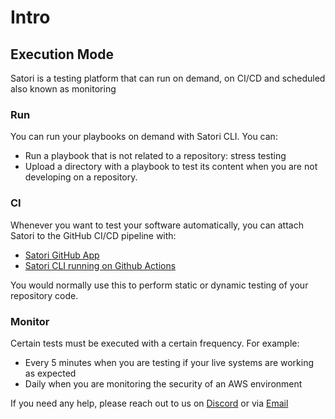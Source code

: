 # Intro
## Execution Mode

Satori is a testing platform that can run on demand, on CI/CD and scheduled also known as monitoring

### Run

You can run your playbooks on demand with Satori CLI. You can:
- Run a playbook that is not related to a repository: stress testing
- Upload a directory with a playbook to test its content when you are not developing on a repository.

### CI

Whenever you want to test your software automatically, you can attach Satori to the GitHub CI/CD pipeline with:
- [Satori GitHub App](mode_ci_github.md)
- [Satori CLI running on Github Actions](mode_ci_action.md)

You would normally use this to perform static or dynamic testing of your repository code.

### Monitor

Certain tests must be executed with a certain frequency. For example:
- Every 5 minutes when you are testing if your live systems are working as expected
- Daily when you are monitoring the security of an AWS environment

If you need any help, please reach out to us on [Discord](https://discord.gg/F6Uzz7fc2s) or via [Email](mailto:support@satori-ci.com)
